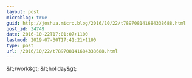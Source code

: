 ```yaml
---
layout: post
microblog: true
guid: http://joshua.micro.blog/2016/10/22/t789708141684338688.html
post_id: 34749
date: 2016-10-22T17:01:07+1100
lastmod: 2019-07-30T17:41:21+1100
type: post
url: /2016/10/22/t789708141684338688.html
---
```

&amp;lt;/work&amp;gt;
&amp;lt;holiday&amp;gt;
